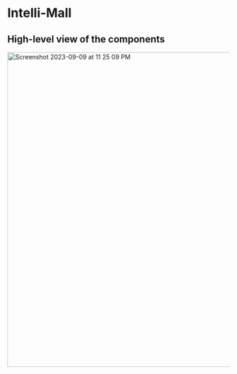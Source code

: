 # Intelli-Mall

## High-level view of the components
<img width="712" alt="Screenshot 2023-09-09 at 11 25 09 PM" src="https://github.com/LordMoMA/Intelli-Mall/assets/67067729/097cfc9d-8d45-48fc-afda-a052d03eb96a">

